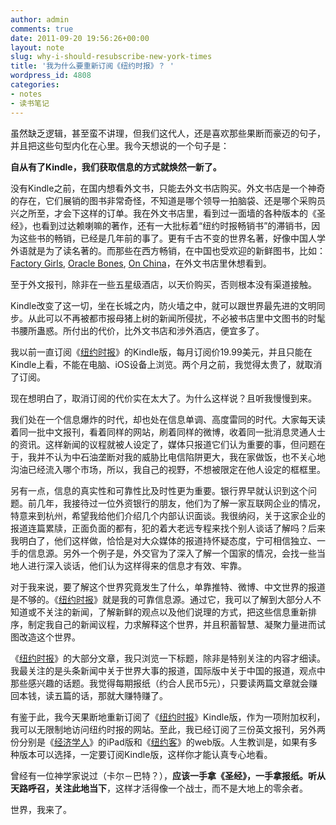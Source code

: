 ```yaml
---
author: admin
comments: true
date: 2011-09-20 19:56:26+00:00
layout: note
slug: why-i-should-resubscribe-new-york-times
title: '我为什么要重新订阅《纽约时报》？ '
wordpress_id: 4808
categories:
- notes
- 读书笔记
---
```


虽然缺乏逻辑，甚至蛮不讲理，但我们这代人，还是喜欢那些果断而豪迈的句子，并且把这些句型内化在心里。我今天想说的一个句子是：





**自从有了Kindle，我们获取信息的方式就焕然一新了。**





没有Kindle之前，在国内想看外文书，只能去外文书店购买。外文书店是一个神奇的存在，它们展销的图书非常奇怪，不知道是哪个领导一拍脑袋、还是哪个采购员兴之所至，才会下这样的订单。我在外文书店里，看到过一面墙的各种版本的《圣经》，也看到过达赖喇嘛的著作，还有一大批标着“纽约时报畅销书”的滞销书，因为这些书的畅销，已经是几年前的事了。更有千古不变的世界名著，好像中国人学外语就是为了读名著的。而那些在西方畅销，在中国也受欢迎的新鲜图书，比如：[Factory Girls](http://amazon.com/dp/B001FA0URC), [Oracle Bones](http://amazon.com/dp/B000GCFD8Q), [On China](http://amazon.com/dp/B0046ECJBY)，在外文书店里休想看到。





至于外文报刊，除非在一些五星级酒店，以天价购买，否则根本没有渠道接触。





Kindle改变了这一切，坐在长城之内，防火墙之中，就可以跟世界最先进的文明同步。从此可以不再被都市报母猪上树的新闻所侵扰，不必被书店里中文图书的时髦书腰所蛊惑。所付出的代价，比外文书店和涉外酒店，便宜多了。





我以前一直订阅《[纽约时报](http://www.nytimes.com/)》的Kindle版，每月订阅价19.99美元，并且只能在Kindle上看，不能在电脑、iOS设备上浏览。两个月之前，我觉得太贵了，就取消了订阅。





现在想明白了，取消订阅的代价实在太大了。为什么这样说？且听我慢慢到来。





我们处在一个信息爆炸的时代，却也处在信息单调、高度雷同的时代。大家每天读着同一批中文报刊，看着同样的网站，刷着同样的微博，收着同一批消息灵通人士的资讯。这样新闻的议程就被人设定了，媒体只报道它们认为重要的事，但问题在于，我并不认为中石油垄断对我的威胁比电信陷阱更大，我在家做饭，也不关心地沟油已经流入哪个市场，所以，我自己的视野，不想被限定在他人设定的框框里。





另有一点，信息的真实性和可靠性比及时性更为重要。银行界早就认识到这个问题。前几年，我接待过一位外资银行的朋友，他们为了解一家互联网企业的情况，特意来到杭州，希望我给他们介绍几个内部认识面谈。我很纳闷，关于这家企业的报道连篇累牍，正面负面的都有，犯的着大老远专程来找个别人谈话了解吗？后来我明白了，他们这样做，恰恰是对大众媒体的报道持怀疑态度，宁可相信独立、一手的信息源。另外一个例子是，外交官为了深入了解一个国家的情况，会找一些当地人进行深入谈话，他们认为这样得来的信息才有效、牢靠。





对于我来说，要了解这个世界究竟发生了什么，单靠推特、微博、中文世界的报道是不够的。《[纽约时报](http://www.nytimes.com/)》就是我的可靠信息源。通过它，我可以了解到大部分人不知道或不关注的新闻，了解新鲜的观点以及他们说理的方式，把这些信息重新排序，制定我自己的新闻议程，力求解释这个世界，并且积蓄智慧、凝聚力量进而试图改造这个世界。





《[纽约时报](http://www.nytimes.com/)》的大部分文章，我只浏览一下标题，除非是特别关注的内容才细读。我最关注的是头条新闻中关于世界大事的报道，国际版中关于中国的报道，观点中那些感兴趣的话题。我觉得每期报纸（约合人民币5元），只要读两篇文章就会赚回本钱，读五篇的话，那就大赚特赚了。





有鉴于此，我今天果断地重新订阅了《[纽约时报](http://www.nytimes.com/)》Kindle版，作为一项附加权利，我可以无限制地访问纽约时报的网站。至此，我已经订阅了三份英文报刊，另外两份分别是《[经济学人](http://www.economist.com/)》的iPad版和《[纽约客](http://www.newyorker.com/)》的web版。人生教训是，如果有多种版本可以选择，一定要订阅Kindle版，这样你才能认真专心地看。





曾经有一位神学家说过（卡尔－巴特？），**应该一手拿《圣经》，一手拿报纸。听从天路呼召，关注此地当下**，这样才活得像一个战士，而不是大地上的零余者。





世界，我来了。



